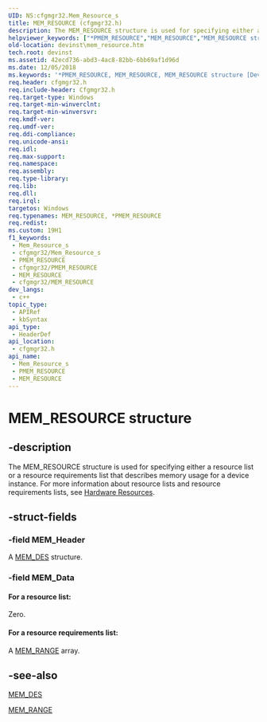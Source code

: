 ```yaml
---
UID: NS:cfgmgr32.Mem_Resource_s
title: MEM_RESOURCE (cfgmgr32.h)
description: The MEM_RESOURCE structure is used for specifying either a resource list or a resource requirements list that describes memory usage for a device instance. For more information about resource lists and resource requirements lists, see Hardware Resources.
helpviewer_keywords: ["*PMEM_RESOURCE","MEM_RESOURCE","MEM_RESOURCE structure [Device and Driver Installation]","PMEM_RESOURCE","PMEM_RESOURCE structure pointer [Device and Driver Installation]","cfgmgr32/MEM_RESOURCE","cfgmgr32/PMEM_RESOURCE","cfgmgrst_ab2f2f67-e38b-45b4-9b63-617d730f8cc8.xml","devinst.mem_resource"]
old-location: devinst\mem_resource.htm
tech.root: devinst
ms.assetid: 42ecd736-abd3-4ac8-82bb-6bb69af1d96d
ms.date: 12/05/2018
ms.keywords: '*PMEM_RESOURCE, MEM_RESOURCE, MEM_RESOURCE structure [Device and Driver Installation], PMEM_RESOURCE, PMEM_RESOURCE structure pointer [Device and Driver Installation], cfgmgr32/MEM_RESOURCE, cfgmgr32/PMEM_RESOURCE, cfgmgrst_ab2f2f67-e38b-45b4-9b63-617d730f8cc8.xml, devinst.mem_resource'
req.header: cfgmgr32.h
req.include-header: Cfgmgr32.h
req.target-type: Windows
req.target-min-winverclnt: 
req.target-min-winversvr: 
req.kmdf-ver: 
req.umdf-ver: 
req.ddi-compliance: 
req.unicode-ansi: 
req.idl: 
req.max-support: 
req.namespace: 
req.assembly: 
req.type-library: 
req.lib: 
req.dll: 
req.irql: 
targetos: Windows
req.typenames: MEM_RESOURCE, *PMEM_RESOURCE
req.redist: 
ms.custom: 19H1
f1_keywords:
 - Mem_Resource_s
 - cfgmgr32/Mem_Resource_s
 - PMEM_RESOURCE
 - cfgmgr32/PMEM_RESOURCE
 - MEM_RESOURCE
 - cfgmgr32/MEM_RESOURCE
dev_langs:
 - c++
topic_type:
 - APIRef
 - kbSyntax
api_type:
 - HeaderDef
api_location:
 - cfgmgr32.h
api_name:
 - Mem_Resource_s
 - PMEM_RESOURCE
 - MEM_RESOURCE
---
```


# MEM_RESOURCE structure


## -description

The MEM_RESOURCE structure is used for specifying either a resource list or a resource requirements list that describes memory usage for a device instance. For more information about resource lists and resource requirements lists, see <a href="/windows-hardware/drivers/kernel/hardware-resources">Hardware Resources</a>.

## -struct-fields

### -field MEM_Header

A [MEM_DES](/windows/desktop/api/cfgmgr32/ns-cfgmgr32-mem_des) structure.

### -field MEM_Data

#### For a resource list:

Zero.



#### For a resource requirements list:

A [MEM_RANGE](/windows/desktop/api/cfgmgr32/ns-cfgmgr32-mem_range) array.

## -see-also

[MEM_DES](/windows/desktop/api/cfgmgr32/ns-cfgmgr32-mem_des)



[MEM_RANGE](/windows/desktop/api/cfgmgr32/ns-cfgmgr32-mem_range)

